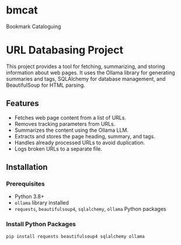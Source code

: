# bmcat
Bookmark Cataloguing
# URL Databasing Project

This project provides a tool for fetching, summarizing, and storing information about web pages. It uses the Ollama library for generating summaries and tags, SQLAlchemy for database management, and BeautifulSoup for HTML parsing.

## Features

- Fetches web page content from a list of URLs.
- Removes tracking parameters from URLs.
- Summarizes the content using the Ollama LLM.
- Extracts and stores the page heading, summary, and tags.
- Handles already processed URLs to avoid duplication.
- Logs broken URLs to a separate file.

## Installation

### Prerequisites

- Python 3.8+
- `ollama` library installed
- `requests`, `beautifulsoup4`, `sqlalchemy`, `ollama` Python packages

### Install Python Packages

```bash
pip install requests beautifulsoup4 sqlalchemy ollama
